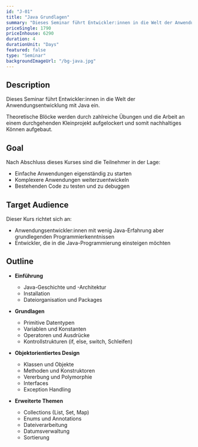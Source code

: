 ```yaml
---
id: "J-01"
title: "Java Grundlagen"
summary: "Dieses Seminar führt Entwickler:innen in die Welt der Anwendungsentwicklung mit Java ein."
priceSingle: 1790
priceInhouse: 6290
duration: 4
durationUnit: "Days"
featured: false
type: "Seminar"
backgroundImageUrl: "/bg-java.jpg"
---
```


## Description

Dieses Seminar führt Entwickler:innen in die Welt der Anwendungsentwicklung mit Java ein.

Theoretische Blöcke werden durch zahlreiche Übungen und die Arbeit an einem durchgehenden Kleinprojekt aufgelockert und somit nachhaltiges Können aufgebaut.

## Goal

Nach Abschluss dieses Kurses sind die Teilnehmer in der Lage:

- Einfache Anwendungen eigenständig zu starten
- Komplexere Anwendungen weiterzuentwickeln
- Bestehenden Code zu testen und zu debuggen

## Target Audience

Dieser Kurs richtet sich an:

- Anwendungsentwickler:innen mit wenig Java-Erfahrung aber grundlegenden Programmierkenntnissen
- Entwickler, die in die Java-Programmierung einsteigen möchten

## Outline

- **Einführung**
  - Java-Geschichte und -Architektur
  - Installation
  - Dateiorganisation und Packages

- **Grundlagen**
  - Primitive Datentypen
  - Variablen und Konstanten
  - Operatoren und Ausdrücke
  - Kontrollstrukturen (if, else, switch, Schleifen)

- **Objektorientiertes Design**
  - Klassen und Objekte
  - Methoden und Konstruktoren
  - Vererbung und Polymorphie
  - Interfaces
  - Exception Handling

- **Erweiterte Themen**
  - Collections (List, Set, Map)
  - Enums und Annotations
  - Dateiverarbeitung
  - Datumsverwaltung
  - Sortierung